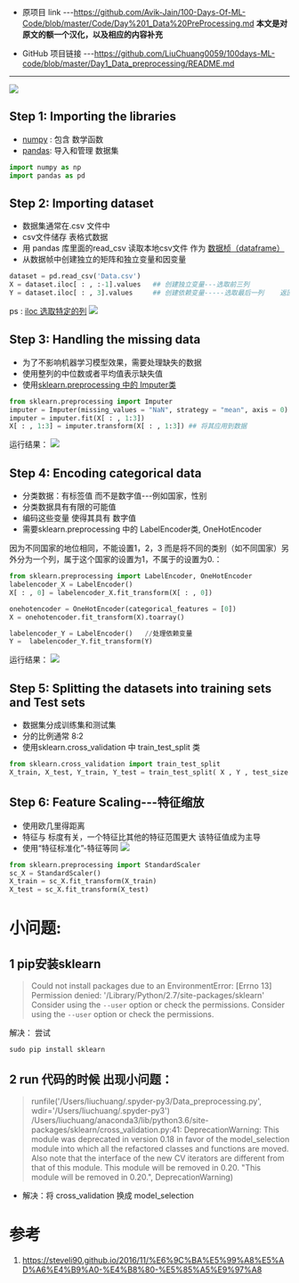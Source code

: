 * 原项目 link ---https://github.com/Avik-Jain/100-Days-Of-ML-Code/blob/master/Code/Day%201_Data%20PreProcessing.md
**本文是对原文的额一个汉化，以及相应的内容补充**

*  GitHub 项目链接 ---https://github.com/LiuChuang0059/100days-ML-code/blob/master/Day1_Data_preprocessing/README.md
-----


![](https://github.com/LiuChuang0059/large_file/blob/master/pic/7xj39.jpg)



## Step 1: Importing the libraries
* [numpy]() :  包含 数学函数
* [pandas]():  导入和管理 数据集

```python
import numpy as np
import pandas as pd
```

## Step 2: Importing dataset

* 数据集通常在.csv 文件中
* csv文件储存 表格式数据
* 用 pandas 库里面的read_csv 读取本地csv文件 作为 [数据桢（dataframe）](http://wiki.jikexueyuan.com/project/start-learning-python/311.html)
* 从数据帧中创建独立的矩阵和独立变量和因变量

```python
dataset = pd.read_csv('Data.csv')
X = dataset.iloc[ : , :-1].values   ## 创建独立变量---选取前三列
Y = dataset.iloc[ : , 3].values     ## 创建依赖变量-----选取最后一列    返回值的类型仍为 dataframe
```
ps : [iloc 选取特定的列](https://blog.csdn.net/chenKFKevin/article/details/62049060)
![](https://github.com/LiuChuang0059/large_file/blob/master/pic/xszvh.jpg)

## Step 3: Handling the missing data
* 为了不影响机器学习模型效果，需要处理缺失的数据
* 使用整列的中位数或者平均值表示缺失值
* 使用[sklearn.preprocessing 中的 Imputer类](http://scikit-learn.org/stable/modules/generated/sklearn.preprocessing.Imputer.html)

```python
from sklearn.preprocessing import Imputer
imputer = Imputer(missing_values = "NaN", strategy = "mean", axis = 0)
imputer = imputer.fit(X[ : , 1:3])
X[ : , 1:3] = imputer.transform(X[ : , 1:3]) ## 将其应用到数据
```
运行结果：
![](https://github.com/LiuChuang0059/large_file/blob/master/pic/2ay1d.jpg)
## Step 4: Encoding categorical data
* 分类数据：有标签值 而不是数字值---例如国家，性别
* 分类数据具有有限的可能值
* 编码这些变量 使得其具有 数字值
* 需要sklearn.preprocessing 中的 LabelEncoder类, OneHotEncoder

因为不同国家的地位相同，不能设置1，2，3  而是将不同的类别（如不同国家）另外分为一个列，属于这个国家的设置为1，不属于的设置为0.：


```python
from sklearn.preprocessing import LabelEncoder, OneHotEncoder
labelencoder_X = LabelEncoder()
X[ : , 0] = labelencoder_X.fit_transform(X[ : , 0])

onehotencoder = OneHotEncoder(categorical_features = [0])
X = onehotencoder.fit_transform(X).toarray()

labelencoder_Y = LabelEncoder()   //处理依赖变量
Y =  labelencoder_Y.fit_transform(Y)
```
运行结果：
![](https://github.com/LiuChuang0059/large_file/blob/master/pic/7ouak.jpg)


## Step 5: Splitting the datasets into training sets and Test sets

* 数据集分成训练集和测试集
* 分的比例通常 8:2
* 使用sklearn.cross_validation 中 train_test_split 类

```python
from sklearn.cross_validation import train_test_split
X_train, X_test, Y_train, Y_test = train_test_split( X , Y , test_size = 0.2, random_state = 0)
```
## Step 6: Feature Scaling---特征缩放
* 使用欧几里得距离
* 特征与 标度有关，一个特征比其他的特征范围更大 该特征值成为主导
* 使用“特征标准化”-特征等同
![](https://github.com/LiuChuang0059/large_file/blob/master/pic/a9zka.png)

```python
from sklearn.preprocessing import StandardScaler
sc_X = StandardScaler()
X_train = sc_X.fit_transform(X_train)
X_test = sc_X.fit_transform(X_test)

```


# 小问题:
## 1 pip安装sklearn
> Could not install packages due to an EnvironmentError: [Errno 13] Permission denied: '/Library/Python/2.7/site-packages/sklearn' Consider using the `--user` option or check the permissions.
Consider using the `--user` option or check the permissions.

解决： 尝试
```
sudo pip install sklearn
```

## 2 run 代码的时候 出现小问题：

> runfile('/Users/liuchuang/.spyder-py3/Data_preprocessing.py', wdir='/Users/liuchuang/.spyder-py3')
/Users/liuchuang/anaconda3/lib/python3.6/site-packages/sklearn/cross_validation.py:41: DeprecationWarning: This module was deprecated in version 0.18 in favor of the model_selection module into which all the refactored classes and functions are moved. Also note that the interface of the new CV iterators are different from that of this module. This module will be removed in 0.20.
  "This module will be removed in 0.20.", DeprecationWarning)

* 解决：将 cross_validation  换成 model_selection



# 参考
1. https://steveli90.github.io/2016/11/%E6%9C%BA%E5%99%A8%E5%AD%A6%E4%B9%A0-%E4%B8%80-%E5%85%A5%E9%97%A8










